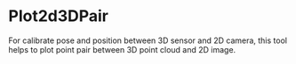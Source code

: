 # Plot2d3DPair

For calibrate pose and position between 3D sensor and 2D camera, this tool helps to plot point pair between 3D point cloud and 2D image.

